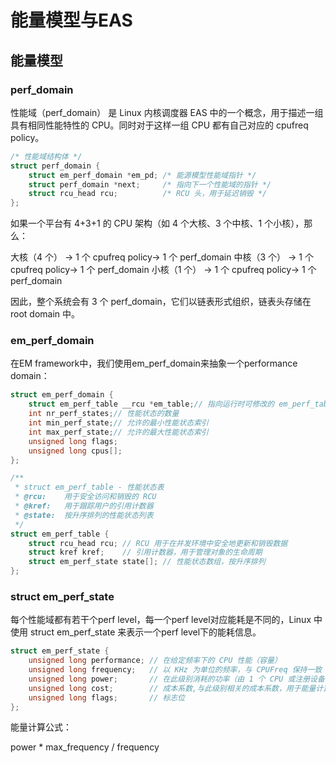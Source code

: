 # 能量模型与EAS

## 能量模型

### perf_domain

​​性能域（perf_domain）​​ 是 Linux 内核调度器 EAS 中的一个概念，用于描述​​一组具有相同性能特性的 CPU​​。同时对于这样一组 CPU 都有自己对应的 cpufreq policy。

```c
/* 性能域结构体 */
struct perf_domain {
	struct em_perf_domain *em_pd; /* 能源模型性能域指针 */
	struct perf_domain *next;     /* 指向下一个性能域的指针 */
	struct rcu_head rcu;          /* RCU 头，用于延迟销毁 */
};
```

如果一个平台有 ​​4+3+1​​ 的 CPU 架构（如 4 个大核、3 个中核、1 个小核），那么：

​​大核（4 个）​​ → 1 个 cpufreq policy→ 1 个 perf_domain
​​中核（3 个）​​ → 1 个 cpufreq policy→ 1 个 perf_domain
​​小核（1 个）​​ → 1 个 cpufreq policy→ 1 个 perf_domain

因此，整个系统会有 ​​3 个 perf_domain​​，它们以链表形式组织，链表头存储在 ​​root domain​​ 中。

### em_perf_domain

在EM framework中，我们使用em_perf_domain来抽象一个performance domain：

```c
struct em_perf_domain {
	struct em_perf_table __rcu *em_table;// 指向运行时可修改的 em_perf_table 的指针
	int nr_perf_states;// 性能状态的数量
	int min_perf_state;// 允许的最小性能状态索引
	int max_perf_state;// 允许的最大性能状态索引
	unsigned long flags;
	unsigned long cpus[];
};
```
```c
/**
 * struct em_perf_table - 性能状态表
 * @rcu:	用于安全访问和销毁的 RCU
 * @kref:	用于跟踪用户的引用计数器
 * @state:	按升序排列的性能状态列表
 */
struct em_perf_table {
	struct rcu_head rcu; // RCU 用于在并发环境中安全地更新和销毁数据
	struct kref kref;    // 引用计数器，用于管理对象的生命周期
	struct em_perf_state state[]; // 性能状态数组，按升序排列
};
```

### struct em_perf_state

每个性能域都有若干个perf level，每一个perf level对应能耗是不同的，Linux 中使用 struct em_perf_state 来表示一个perf level下的能耗信息。

```c
struct em_perf_state {
	unsigned long performance; // 在给定频率下的 CPU 性能（容量）
	unsigned long frequency;   // 以 KHz 为单位的频率，与 CPUFreq 保持一致
	unsigned long power;       // 在此级别消耗的功率（由 1 个 CPU 或注册设备消耗）。它可以是总功率：静态和动态功率的总和。
	unsigned long cost;        // 成本系数,与此级别相关的成本系数，用于能量计算。
	unsigned long flags;       // 标志位
};
```

能量计算公式：

power * max_frequency / frequency
